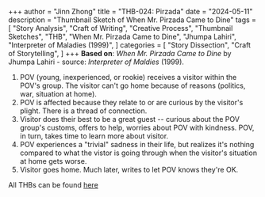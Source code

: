 +++
author = "Jinn Zhong"
title = "THB-024: Pirzada"
date = "2024-05-11"
description = "Thumbnail Sketch of When Mr. Pirzada Came to Dine"
tags = [
    "Story Analysis",
    "Craft of Writing",
    "Creative Process",
    "Thumbnail Sketches",
    "THB",
    "When Mr. Pirzada Came to Dine",
    "Jhumpa Lahiri",
    "Interpreter of Maladies (1999)",
]
categories = [
    "Story Dissection",
    "Craft of Storytelling",
]
+++
**Based on**: _When Mr. Pirzada Came to Dine_ by Jhumpa Lahiri - source: _Interpreter of Maldies_ (1999).

1. POV (young, inexperienced, or rookie) receives a visitor within the POV's group. The visitor can't go home because of reasons (politics, war, situation at home).
2. POV is affected because they relate to or are curious by the visitor's plight. There is a thread of connection.
3. Visitor does their best to be a great guest -- curious about the POV group's customs, offers to help, worries about POV with kindness. POV, in turn, takes time to learn more about visitor.
4. POV experiences a "trivial" sadness in their life, but realizes it's nothing compared to what the vistor is going through when the visitor's situation at home gets worse.
5. Visitor goes home. Much later, writes to let POV knows they're OK.

All THBs can be found [here](https://journal.jinnzhong.com/tags/thb/)
